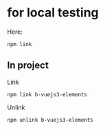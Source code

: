 
# for local testing

Here:
```
npm link
```

## In project

Link
```
npm link b-vuejs3-elements
```

Unlink
```
npm unlink b-vuejs3-elements
```